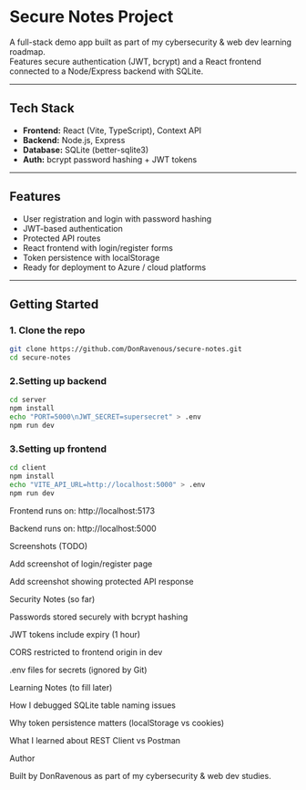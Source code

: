 ﻿# Secure Notes Project
A full-stack demo app built as part of my cybersecurity & web dev learning roadmap.  
Features secure authentication (JWT, bcrypt) and a React frontend connected to a Node/Express backend with SQLite.

---

## Tech Stack
- **Frontend:** React (Vite, TypeScript), Context API
- **Backend:** Node.js, Express
- **Database:** SQLite (better-sqlite3)
- **Auth:** bcrypt password hashing + JWT tokens

---

## Features
- User registration and login with password hashing
- JWT-based authentication
- Protected API routes
- React frontend with login/register forms
- Token persistence with localStorage
- Ready for deployment to Azure / cloud platforms

---

## Getting Started

### 1. Clone the repo
```bash
git clone https://github.com/DonRavenous/secure-notes.git
cd secure-notes
```
### 2.Setting up backend
```bash
cd server
npm install
echo "PORT=5000\nJWT_SECRET=supersecret" > .env
npm run dev
```
### 3.Setting up frontend
```bash
cd client
npm install
echo "VITE_API_URL=http://localhost:5000" > .env
npm run dev
```
Frontend runs on: http://localhost:5173

Backend runs on: http://localhost:5000

Screenshots (TODO)

Add screenshot of login/register page

Add screenshot showing protected API response

Security Notes (so far)

Passwords stored securely with bcrypt hashing

JWT tokens include expiry (1 hour)

CORS restricted to frontend origin in dev

.env files for secrets (ignored by Git)

Learning Notes (to fill later)

How I debugged SQLite table naming issues

Why token persistence matters (localStorage vs cookies)

What I learned about REST Client vs Postman

Author

Built by DonRavenous as part of my cybersecurity & web dev studies.
